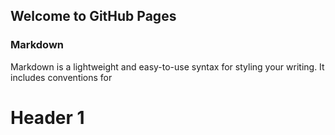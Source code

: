 ## Welcome to GitHub Pages



### Markdown

Markdown is a lightweight and easy-to-use syntax for styling your writing. It includes conventions for



# Header 1
